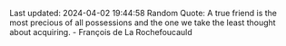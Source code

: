 Last updated: 2024-04-02 19:44:58
Random Quote: A true friend is the most precious of all possessions and the one we take the least thought about acquiring. - François de La Rochefoucauld